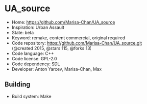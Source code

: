 # UA_source

- Home: https://github.com/Marisa-Chan/UA_source
- Inspiration: Urban Assault
- State: beta
- Keyword: remake, content commercial, original required
- Code repository: https://github.com/Marisa-Chan/UA_source.git (@created 2015, @stars 115, @forks 13)
- Code language: C++
- Code license: GPL-2.0
- Code dependency: SDL
- Developer: Anton Yarcev, Marisa-Chan, Max

## Building

- Build system: Make

